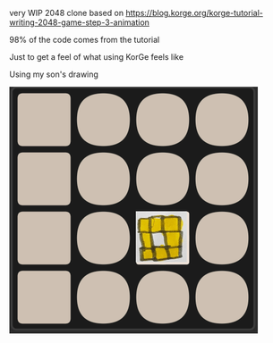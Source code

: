 very WIP 2048 clone based on https://blog.korge.org/korge-tutorial-writing-2048-game-step-3-animation

98% of the code comes from the tutorial

Just to get a feel of what using KorGe feels like

Using my son's drawing 

![illustration](./204rys.gif)
